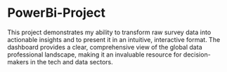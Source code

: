 # PowerBi-Project
This project demonstrates my ability to transform raw survey data into actionable insights and to present it in an intuitive, interactive format. The dashboard provides a clear, comprehensive view of the global data professional landscape, making it an invaluable resource for decision-makers in the tech and data sectors.
